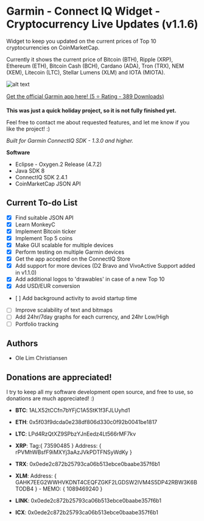 # Garmin - Connect IQ Widget - Cryptocurrency Live Updates (v1.1.6)
Widget to keep you updated on the current prices of Top 10 cryptocurrencies on CoinMarketCap. 

Currently it shows the current price of Bitcoin (BTH), Ripple (XRP), Ethereum (ETH), Bitcoin Cash (BCH), Cardano (ADA), Tron (TRX), NEM (XEM), Litecoin (LTC), Stellar Lumens (XLM) and IOTA (MIOTA).

![alt text](https://github.com/YoungChulDK/GarminCryptoPrices/blob/master/Images/Page1USD.png?raw=true)

[Get the official Garmin app here! (5 :star: Rating - 389 Downloads)](https://apps.garmin.com/da-DK/apps/eb6d1bc7-c9a3-4c17-9c33-41894f023064)

**This was just a quick holiday project, so it is not fully finished yet.** 

Feel free to contact me about requested features, and let me know if you like the project! :)

*Built for Garmin ConnectIQ SDK - 1.3.0 and higher.*

**Software**
- Eclipse - Oxygen.2 Release (4.7.2)
- Java SDK 8
- ConnectIQ SDK 2.4.1
- CoinMarketCap JSON API

## Current To-do List
- [X] Find suitable JSON API
- [X] Learn MonkeyC 
- [X] Implement Bitcoin ticker
- [X] Implement Top 5 coins
- [X] Make GUI scalable for multiple devices
- [X] Perform testing on multiple Garmin devices
- [X] Get the app accepted on the ConnectIQ Store
- [X] Add support for more devices (D2 Bravo and VivoActive Support added in v1.1.0)
- [X] Add additional logos to 'drawables' in case of a new Top 10
- [X] Add USD/EUR conversion
- [ ] Add background activity to avoid startup time
- [ ] Improve scalability of text and bitmaps
- [ ] Add 24hr/7day graphs for each currency, and 24hr Low/High
- [ ] Portfolio tracking

## Authors
* Ole Lim Christiansen

## Donations are appreciated!
I try to keep all my software development open source, and free to use, so donations are much appreciated! :)

- **BTC**: 1ALX52tCCfn7bYFjC1A5StK1f3FJLUyhd1

- **ETH**: 0x5f03f9dcda0e238df806d330c0f92b0041be1817

- **LTC**: LPd4RzQtXZ9SPbzYJnEedz4Lt566rMF7kv

- **XRP**: Tag:{ 73590485 } Address: { rPVMhWBsfF9iMXYj3aAzJVkPDTFNSyWdKy }

- **TRX**: 0x0ede2c872b25793ca06b513ebce0baabe357f6b1

- **XLM**: Address: { GAHK7EEG2WWHVKDNT4CEQFZGKF2LGDSW2IVM4S5DP42RBW3K6BTODB4 } - MEMO: { 1089469240 }

- **LINK**: 0x0ede2c872b25793ca06b513ebce0baabe357f6b1

- **ICX**: 0x0ede2c872b25793ca06b513ebce0baabe357f6b1

